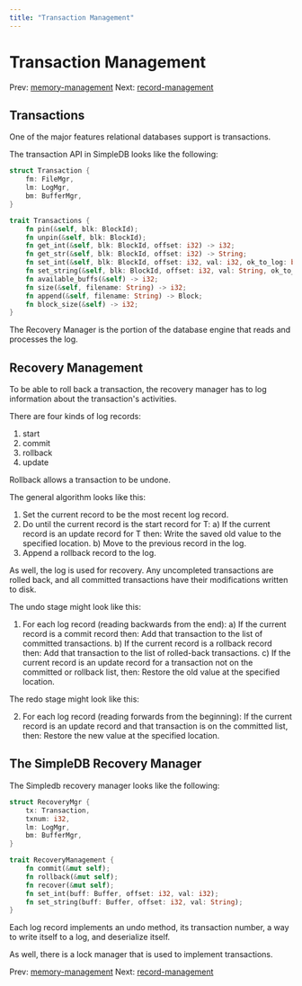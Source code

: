 ```yaml
---
title: "Transaction Management"
---
```


# Transaction Management

Prev: [memory-management](memory-management.md)
Next: [record-management](record-management.md)

## Transactions

One of the major features relational databases support is transactions.

The transaction API in SimpleDB looks like the following:

```rust
struct Transaction {
    fm: FileMgr,
    lm: LogMgr,
    bm: BufferMgr,
}

trait Transactions {
    fn pin(&self, blk: BlockId);
    fn unpin(&self, blk: BlockId);
    fn get_int(&self, blk: BlockId, offset: i32) -> i32;
    fn get_str(&self, blk: BlockId, offset: i32) -> String;
    fn set_int(&self, blk: BlockId, offset: i32, val: i32, ok_to_log: bool);
    fn set_string(&self, blk: BlockId, offset: i32, val: String, ok_to_log: bool);
    fn available_buffs(&self) -> i32;
    fn size(&self, filename: String) -> i32;
    fn append(&self, filename: String) -> Block;
    fn block_size(&self) -> i32;
}
```

The Recovery Manager is the portion of the database engine that reads and processes the log.

## Recovery Management

To be able to roll back a transaction, the recovery manager has to log information about the transaction's activities.

There are four kinds of log records:

1. start
2. commit
3. rollback
4. update

Rollback allows a transaction to be undone.

The general algorithm looks like this:

1. Set the current record to be the most recent log record.
2. Do until the current record is the start record for T:
    a) If the current record is an update record for T then:
    Write the saved old value to the specified location.
    b) Move to the previous record in the log.
3. Append a rollback record to the log.

As well, the log is used for recovery. Any uncompleted transactions are rolled back, and all committed transactions have their modifications written to disk.

The undo stage might look like this:

1. For each log record (reading backwards from the end):
a) If the current record is a commit record then:
Add that transaction to the list of committed transactions.
b) If the current record is a rollback record then:
Add that transaction to the list of rolled-back transactions.
c) If the current record is an update record for a transaction not on the
committed or rollback list, then: Restore the old value at the specified location.

The redo stage might look like this:

2. For each log record (reading forwards from the beginning):
If the current record is an update record and that transaction is on the committed
list, then: Restore the new value at the specified location.

## The SimpleDB Recovery Manager

The Simpledb recovery manager looks like the following:

```rust
struct RecoveryMgr {
    tx: Transaction,
    txnum: i32,
    lm: LogMgr,
    bm: BufferMgr,
}

trait RecoveryManagement {
    fn commit(&mut self);
    fn rollback(&mut self);
    fn recover(&mut self);
    fn set_int(buff: Buffer, offset: i32, val: i32);
    fn set_string(buff: Buffer, offset: i32, val: String);
}
```

Each log record implements an undo method, its transaction number, a way to write itself to a log, and deserialize itself.

As well, there is a lock manager that is used to implement transactions.

Prev: [memory-management](memory-management.md)
Next: [record-management](record-management.md)
